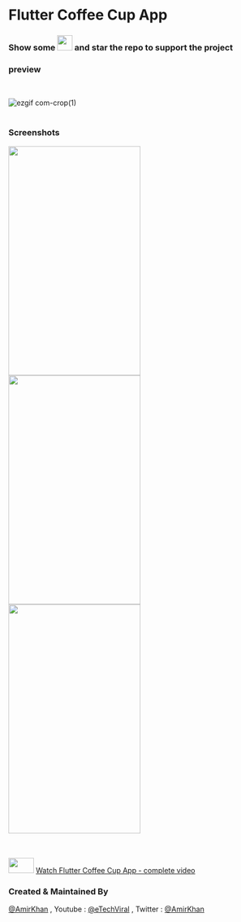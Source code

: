 
# Flutter Coffee Cup App

### Show some  <img src="https://github.githubassets.com/images/icons/emoji/unicode/2764.png" width="30" height="30" />   and star the repo to support the project

### preview
<br />

 ![ezgif com-crop(1)](https://user-images.githubusercontent.com/10207753/93129587-b2c11580-f6ea-11ea-9c3e-1fb8eec93769.gif)
<br />
<br />

### Screenshots

<p float="left">
<img src="https://user-images.githubusercontent.com/10207753/93127800-fa926d80-f6e7-11ea-867f-8f2fad8157a2.png" width="260" height="450" /> 

<img src="https://user-images.githubusercontent.com/10207753/93127834-0c741080-f6e8-11ea-94b5-da3c2d0e35b0.png" width="260" height="450" />

<img src="https://user-images.githubusercontent.com/10207753/93127878-1dbd1d00-f6e8-11ea-87d2-e0a68cad3ab5.png" width="260" height="450" />

</p>


<br />
<br />
<img src="https://user-images.githubusercontent.com/10207753/84770526-2589fa00-aff1-11ea-83bf-f1255b9371ac.jpg" width="50" height="30" />
<a href="https://youtu.be/s6Z_wE7BROI">Watch Flutter Coffee Cup App - complete video </a>
</p>


### Created & Maintained By

[@AmirKhan](https://github.com/amirk3321) , Youtube : [@eTechViral](https://www.youtube.com/channel/UCO6gMNHYhRqyzbskNh4gG_A) , Twitter  : [@AmirKhan](https://twitter.com/__Meer___)

